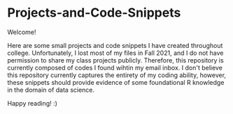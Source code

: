 # Projects-and-Code-Snippets

Welcome! 

Here are some small projects and code snippets I have created throughout college. Unfortunately, I lost most of my files in Fall 2021, and I do not have permission to share my class projects publicly. Therefore, this repository is currently composed of codes I found wihtin my email inbox. I don't believe this repository currently captures the entirety of my coding ability, however, these snippets should provide evidence of some foundational R knowledge in the domain of data science. 

Happy reading! :) 
